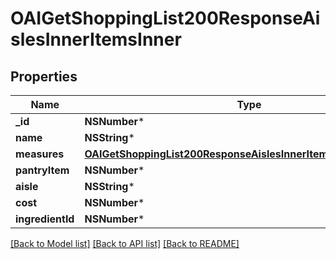 # OAIGetShoppingList200ResponseAislesInnerItemsInner

## Properties
Name | Type | Description | Notes
------------ | ------------- | ------------- | -------------
**_id** | **NSNumber*** |  | 
**name** | **NSString*** |  | 
**measures** | [**OAIGetShoppingList200ResponseAislesInnerItemsInnerMeasures***](OAIGetShoppingList200ResponseAislesInnerItemsInnerMeasures.md) |  | [optional] 
**pantryItem** | **NSNumber*** |  | 
**aisle** | **NSString*** |  | 
**cost** | **NSNumber*** |  | 
**ingredientId** | **NSNumber*** |  | 

[[Back to Model list]](../README.md#documentation-for-models) [[Back to API list]](../README.md#documentation-for-api-endpoints) [[Back to README]](../README.md)


